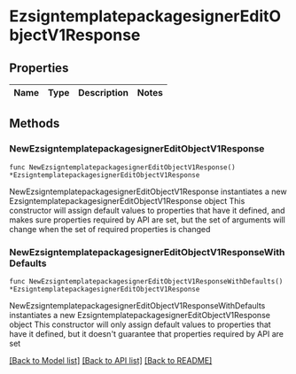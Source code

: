 # EzsigntemplatepackagesignerEditObjectV1Response

## Properties

Name | Type | Description | Notes
------------ | ------------- | ------------- | -------------

## Methods

### NewEzsigntemplatepackagesignerEditObjectV1Response

`func NewEzsigntemplatepackagesignerEditObjectV1Response() *EzsigntemplatepackagesignerEditObjectV1Response`

NewEzsigntemplatepackagesignerEditObjectV1Response instantiates a new EzsigntemplatepackagesignerEditObjectV1Response object
This constructor will assign default values to properties that have it defined,
and makes sure properties required by API are set, but the set of arguments
will change when the set of required properties is changed

### NewEzsigntemplatepackagesignerEditObjectV1ResponseWithDefaults

`func NewEzsigntemplatepackagesignerEditObjectV1ResponseWithDefaults() *EzsigntemplatepackagesignerEditObjectV1Response`

NewEzsigntemplatepackagesignerEditObjectV1ResponseWithDefaults instantiates a new EzsigntemplatepackagesignerEditObjectV1Response object
This constructor will only assign default values to properties that have it defined,
but it doesn't guarantee that properties required by API are set


[[Back to Model list]](../README.md#documentation-for-models) [[Back to API list]](../README.md#documentation-for-api-endpoints) [[Back to README]](../README.md)



